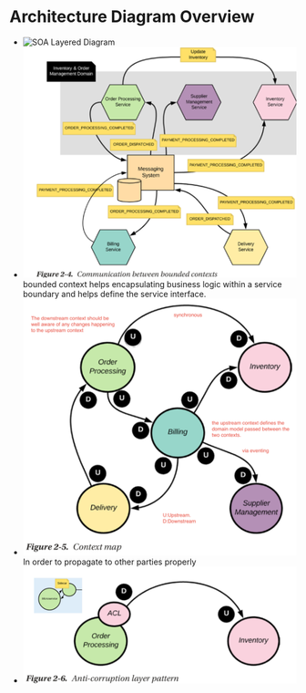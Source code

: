 # Architecture Diagram Overview

* ![SOA Layered Diagram](diagram--soa-layered.png)
* ![Bounded-context Diagram](diagram-bounded-context.png)bounded context helps encapsulating business logic within a service boundary and helps define the service interface.
* ![Context Map Diagram](diagram-context-map.png)In order to propagate to other parties properly
* ![Anti Corruption Layer - ACL](diagram-anti-corruption-layer.png)